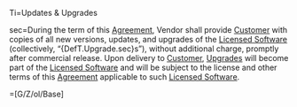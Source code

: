 Ti=Updates & Upgrades

sec=During the term of this <a href='#Def.Agreement.sec' class='definedterm'>Agreement</a>, Vendor shall provide <a href='#Def.Customer.sec' class='definedterm'>Customer</a> with copies of all new versions, updates, and upgrades of the <a href='#Def.Licensed_Software.sec' class='definedterm'>Licensed Software</a> (collectively, “{DefT.Upgrade.sec}s”), without additional charge, promptly after commercial release. Upon delivery to <a href='#Def.Customer.sec' class='definedterm'>Customer</a>, <a href='#Def.Upgrade.sec' class='definedterm'>Upgrades</a> will become part of the <a href='#Def.Licensed_Software.sec' class='definedterm'>Licensed Software</a> and will be subject to the license and other terms of this <a href='#Def.Agreement.sec' class='definedterm'>Agreement</a> applicable to such <a href='#Def.Licensed_Software.sec' class='definedterm'>Licensed Software</a>.

=[G/Z/ol/Base]
